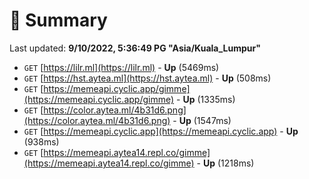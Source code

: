 # 📖 Summary
Last updated: **9/10/2022, 5:36:49 PG "Asia/Kuala_Lumpur"**

- `GET` [https://lilr.ml](https://lilr.ml) - **Up** (5469ms)
- `GET` [https://hst.aytea.ml](https://hst.aytea.ml) - **Up** (508ms)
- `GET` [https://memeapi.cyclic.app/gimme](https://memeapi.cyclic.app/gimme) - **Up** (1335ms)
- `GET` [https://color.aytea.ml/4b31d6.png](https://color.aytea.ml/4b31d6.png) - **Up** (1547ms)
- `GET` [https://memeapi.cyclic.app](https://memeapi.cyclic.app) - **Up** (938ms)
- `GET` [https://memeapi.aytea14.repl.co/gimme](https://memeapi.aytea14.repl.co/gimme) - **Up** (1218ms)
